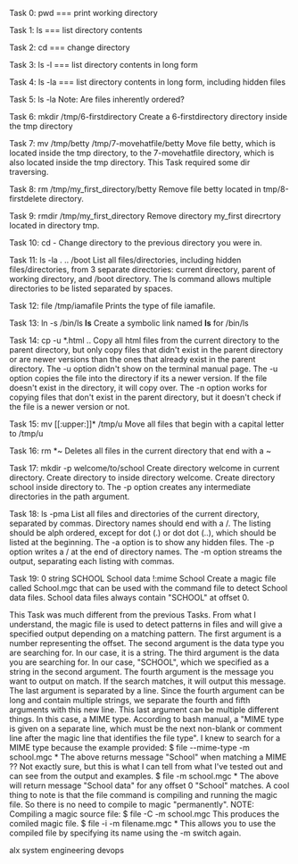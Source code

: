
Task 0: pwd === print working directory

Task 1: ls === list directory contents

Task 2: cd === change directory

Task 3: ls -l === list directory contents in long form

Task 4: ls -la === list directory contents in long form, including hidden files

Task 5: ls -la Note: Are files inherently ordered?

Task 6: mkdir /tmp/6-firstdirectory Create a 6-firstdirectory directory inside the tmp directory

Task 7: mv /tmp/betty /tmp/7-movehatfile/betty Move file betty, which is located inside the tmp directory, to the 7-movehatfile directory, which is also located inside the tmp directory. This Task required some dir traversing.

Task 8: rm /tmp/my_first_directory/betty Remove file betty located in tmp/8-firstdelete directory.

Task 9: rmdir /tmp/my_first_directory Remove directory my_first direcrtory located in directory tmp.

Task 10: cd - Change directory to the previous directory you were in.

Task 11: ls -la . .. /boot List all files/directories, including hidden files/directories, from 3 separate directories: current directory, parent of working directory, and /boot directory. The ls command allows multiple directories to be listed separated by spaces.

Task 12: file /tmp/iamafile Prints the type of file iamafile.

Task 13: ln -s /bin/ls __ls__ Create a symbolic link named __ls__ for /bin/ls

Task 14: cp -u *.html .. Copy all html files from the current directory to the parent directory, but only copy files that didn't exist in the parent directory or are newer versions than the ones that already exist in the parent directory. The -u option didn't show on the terminal manual page. The -u option copies the file into the directory if its a newer version. If the file doesn't exist in the directory, it will copy over. The -n option works for copying files that don't exist in the parent directory, but it doesn't check if the file is a newer version or not.

Task 15: mv [[:upper:]]* /tmp/u Move all files that begin with a capital letter to /tmp/u

Task 16: rm *~ Deletes all files in the current directory that end with a ~

Task 17: mkdir -p welcome/to/school Create directory welcome in current directory. Create directory to inside directory welcome. Create directory school inside directory to. The -p option creates any intermediate directories in the path argument.

Task 18: ls -pma List all files and directories of the current directory, separated by commas. Directory names should end with a /. The listing should be alph ordered, except for dot (.) or dot dot (..), which should be listed at the beginning. The -a option is to show any hidden files. The -p option writes a / at the end of directory names. The -m option streams the output, separating each listing with commas.

Task 19: 0 string SCHOOL School data !:mime School Create a magic file called School.mgc that can be used with the command file to detect School data files. School data files always contain "SCHOOL" at offset 0.

This Task was much different from the previous Tasks. From what I understand, the magic file is used to detect patterns in files and will give a specified output depending on a matching pattern. The first argument is a number representing the offset. The second argument is the data type you are searching for. In our case, it is a string. The third argument is the data you are searching for. In our case, "SCHOOL", which we specified as a string in the second argument. The fourth argument is the message you want to output on match. If the search matches, it will output this message. The last argument is separated by a line. Since the fourth argument can be long and contain multiple strings, we separate the fourth and fifth arguments with this new line. This last argument can be multiple different things. In this case, a MIME type. According to bash manual, a "MIME type is given on a separate line, which must be the next non-blank or comment line after the magic line that identifies the file type". I knew to search for a MIME type because the example provided: $ file --mime-type -m school.mgc * The above returns message "School" when matching a MIME ?? Not exactly sure, but this is what I can tell from what I've tested out and can see from the output and examples. $ file -m school.mgc * The above will return message "School data" for any offset 0 "School" matches. A cool thing to note is that the file command is compiling and running the magic file. So there is no need to compile to magic "permanently". NOTE: Compiling a magic source file: $ file -C -m school.mgc This produces the comiled magic file. $ file -i -m filename.mgc * This allows you to use the compiled file by specifying its name using the -m switch again.


alx system engineering devops

